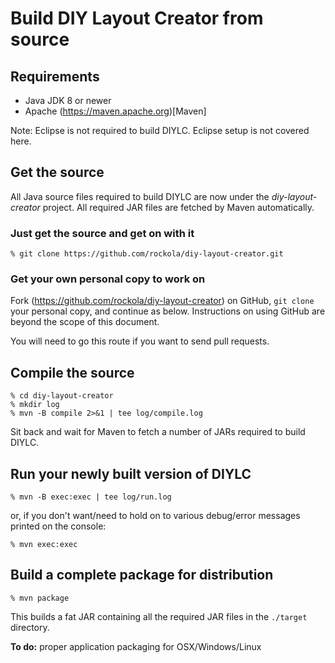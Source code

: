 # Build DIY Layout Creator from source

## Requirements

* Java JDK 8 or newer
* Apache (https://maven.apache.org)[Maven]

Note: Eclipse is not required to build DIYLC. Eclipse setup is not covered here.

## Get the source

All Java source files required to build DIYLC are now under the
_diy-layout-creator_ project. All required JAR files are fetched by
Maven automatically.

### Just get the source and get on with it

    % git clone https://github.com/rockola/diy-layout-creator.git

### Get your own personal copy to work on

Fork (https://github.com/rockola/diy-layout-creator) on GitHub,
````git clone```` your personal copy, and continue as
below. Instructions on using GitHub are beyond the scope of this
document.

You will need to go this route if you want to send pull requests.

## Compile the source

	% cd diy-layout-creator
	% mkdir log
	% mvn -B compile 2>&1 | tee log/compile.log
	
Sit back and wait for Maven to fetch a number of JARs required to build DIYLC.

## Run your newly built version of DIYLC

	% mvn -B exec:exec | tee log/run.log
	
or, if you don't want/need to hold on to various debug/error messages printed on the console:

	% mvn exec:exec
	
## Build a complete package for distribution

	% mvn package
	
This builds a fat JAR containing all the required JAR files in the ````./target```` directory.

**To do:** proper application packaging for OSX/Windows/Linux

